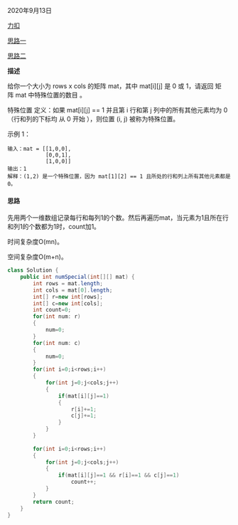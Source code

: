 2020年9月13日

[力扣](https://leetcode-cn.com/problems/special-positions-in-a-binary-matrix/)

[思路一](#思路一)

[思路二](#思路二)

**描述**

给你一个大小为 rows x cols 的矩阵 mat，其中 mat[i][j] 是 0 或 1，请返回 矩阵 mat 中特殊位置的数目 。

特殊位置 定义：如果 mat[i][j] == 1 并且第 i 行和第 j 列中的所有其他元素均为 0（行和列的下标均 从 0 开始 ），则位置 (i, j) 被称为特殊位置。

示例 1：
```
输入：mat = [[1,0,0],
            [0,0,1],
            [1,0,0]]
输出：1
解释：(1,2) 是一个特殊位置，因为 mat[1][2] == 1 且所处的行和列上所有其他元素都是0。
```

#### 思路

先用两个一维数组记录每行和每列1的个数。然后再遍历mat，当元素为1且所在行和列1的个数都为1时，count加1。

时间复杂度O(mn)。

空间复杂度O(m+n)。
```java
class Solution {
    public int numSpecial(int[][] mat) {
        int rows = mat.length;
        int cols = mat[0].length;
        int[] r=new int[rows];
        int[] c=new int[cols];
        int count=0;
        for(int num: r)
        {
            num=0;
        }
        for(int num: c)
        {
            num=0;
        }
        for(int i=0;i<rows;i++)
        {
            for(int j=0;j<cols;j++)
            {
                if(mat[i][j]==1)
                {
                    r[i]+=1;
                    c[j]+=1;
                }
            }
        }
        
        for(int i=0;i<rows;i++)
        {
            for(int j=0;j<cols;j++)
            {
                if(mat[i][j]==1 && r[i]==1 && c[j]==1)
                    count++;
            }
        }
        return count;
    }
}
```
